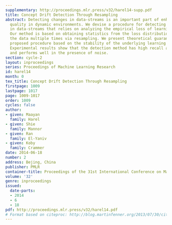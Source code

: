 ```yaml
---
supplementary: http://proceedings.mlr.press/v32/harel14-supp.pdf
title: Concept Drift Detection Through Resampling
abstract: Detecting changes in data-streams is an important part of enhancing learning
  quality in dynamic environments. We devise a procedure for detecting concept drifts
  in data-streams that relies on analyzing the empirical loss of learning algorithms.
  Our method is based on obtaining statistics from the loss distribution by reusing
  the data multiple times via resampling. We present theoretical guarantees for the
  proposed procedure based on the stability of the underlying learning algorithms.
  Experimental results show that the detection method has high recall and precision,
  and performs well in the presence of noise.
section: cycle-2
layout: inproceedings
series: Proceedings of Machine Learning Research
id: harel14
month: 0
tex_title: Concept Drift Detection Through Resampling
firstpage: 1009
lastpage: 1017
page: 1009-1017
order: 1009
cycles: false
author:
- given: Maayan
  family: Harel
- given: Shie
  family: Mannor
- given: Ran
  family: El-Yaniv
- given: Koby
  family: Crammer
date: 2014-06-18
number: 2
address: Bejing, China
publisher: PMLR
container-title: Proceedings of the 31st International Conference on Machine Learning
volume: '32'
genre: inproceedings
issued:
  date-parts:
  - 2014
  - 6
  - 18
pdf: http://proceedings.mlr.press/v32/harel14.pdf
# Format based on citeproc: http://blog.martinfenner.org/2013/07/30/citeproc-yaml-for-bibliographies/
---
```

